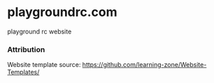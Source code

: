 # playgroundrc.com
 playground rc website

### Attribution
Website template source: https://github.com/learning-zone/Website-Templates/
